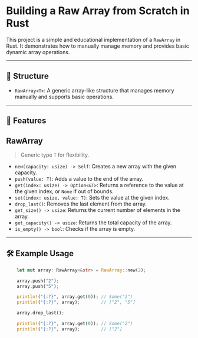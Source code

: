 # Building a Raw Array from Scratch in Rust

This project is a simple and educational implementation of a `RawArray` in Rust. It demonstrates how to manually manage memory and provides basic dynamic array operations.

---

## 📁 Structure

- `RawArray<T>`: A generic array-like structure that manages memory manually and supports basic operations.

---

## 🚀 Features

## RawArray<T>
> Generic type `T` for flexibility.
- `new(capacity: usize) -> Self`: Creates a new array with the given capacity.
- `push(value: T)`: Adds a value to the end of the array.
- `get(index: usize) -> Option<&T>`: Returns a reference to the value at the given index, or `None` if out of bounds.
- `set(index: usize, value: T)`: Sets the value at the given index.
- `drop_last()`: Removes the last element from the array.
- `get_size() -> usize`: Returns the current number of elements in the array.
- `get_capacity() -> usize`: Returns the total capacity of the array.
- `is_empty() -> bool`: Checks if the array is empty.

---

## 🛠️ Example Usage

```rust
    let mut array: RawArray<&str> = RawArray::new(2);

    array.push("2");
    array.push("5");

    println!("{:?}", array.get(0)); // Some("2")
    println!("{:?}", array);        // ["2", "5"]

    array.drop_last();

    println!("{:?}", array.get(0)); // Some("2")
    println!("{:?}", array);        // ["2"]
```